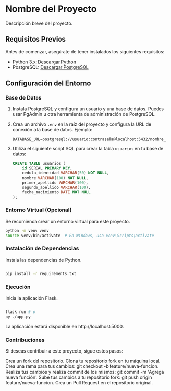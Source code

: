 # Nombre del Proyecto

Descripción breve del proyecto.

## Requisitos Previos

Antes de comenzar, asegúrate de tener instalados los siguientes requisitos:

- Python 3.x: [Descargar Python](https://www.python.org/downloads/)
- PostgreSQL: [Descargar PostgreSQL](https://www.postgresql.org/download/)

## Configuración del Entorno

### Base de Datos

1. Instala PostgreSQL y configura un usuario y una base de datos. Puedes usar PgAdmin u otra herramienta de administración de PostgreSQL.

2. Crea un archivo `.env` en la raíz del proyecto y configura la URL de conexión a la base de datos. Ejemplo:

    ```
    DATABASE_URL=postgresql://usuario:contraseña@localhost:5432/nombre_de_la_base_de_datos
    ```

3. Utiliza el siguiente script SQL para crear la tabla `usuarios` en tu base de datos:

    ```sql
    CREATE TABLE usuarios (
        id SERIAL PRIMARY KEY,
        cedula_identidad VARCHAR(50) NOT NULL,
        nombre VARCHAR(100) NOT NULL,
        primer_apellido VARCHAR(100),
        segundo_apellido VARCHAR(100),
        fecha_nacimiento DATE NOT NULL
    );
    ```

### Entorno Virtual (Opcional)

Se recomienda crear un entorno virtual para este proyecto.

```bash
python -m venv venv
source venv/bin/activate  # En Windows, usa venv\Scripts\activate

```

### Instalación de Dependencias

Instala las dependencias de Python.

```bash

pip install -r requirements.txt

```
### Ejecución

Inicia la aplicación Flask.

```bash

flask run # o
py ./app.py

```
La aplicación estará disponible en http://localhost:5000.

### Contribuciones

Si deseas contribuir a este proyecto, sigue estos pasos:

Crea un fork del repositorio.
Clona tu repositorio fork en tu máquina local.
Crea una rama para tus cambios: git checkout -b feature/nueva-funcion.
Realiza tus cambios y realiza commit de los mismos: git commit -m 'Agrega nueva función'.
Sube tus cambios a tu repositorio fork: git push origin feature/nueva-funcion.
Crea un Pull Request en el repositorio original.

```

